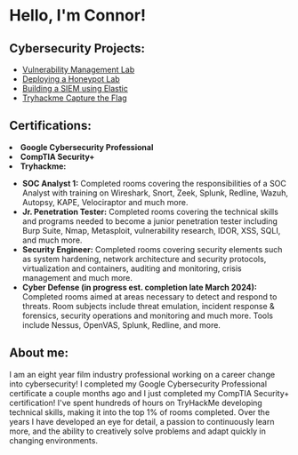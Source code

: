 <h1>Hello, I'm Connor! <br/>

<h2>Cybersecurity Projects:</h2>

- [Vulnerability Management Lab](https://github.com/connorsullivan-cyber/VulnerabilityManagementLab)
- [Deploying a Honeypot Lab](https://github.com/connorsullivan-cyber/honeypot/)
- [Building a SIEM using Elastic](https://github.com/connorsullivan-cyber/building_a_siem/)
- [Tryhackme Capture the Flag](https://github.com/connorsullivan-cyber/simple-ctf/)

<h2> Certifications:</h2>
<li><b>Google Cybersecurity Professional</b></li>
<li><b>CompTIA Security+</b></li> 
<li> <b>Tryhackme:</b></li>
<ul>
  <li> <b>SOC Analyst 1:</b> Completed rooms covering the responsibilities of a SOC Analyst with training on Wireshark, Snort, Zeek, Splunk, Redline, Wazuh, Autopsy, KAPE, Velociraptor and much more.</li>
  <li> <b>Jr. Penetration Tester:</b> Completed rooms covering the technical skills and programs needed to become a junior penetration tester including Burp Suite, Nmap, Metasploit, vulnerability research, IDOR, XSS, SQLI, and much more.   </li>
  <li> <b>Security Engineer:</b> Completed rooms covering security elements such as system hardening, network architecture and security protocols, virtualization and containers, auditing and monitoring, crisis management and much more.  </li>
  <li> <b>Cyber Defense (in progress est. completion late March 2024):</b> Completed rooms aimed at areas necessary to detect and respond to threats. Room subjects include threat emulation, incident response & forensics, security operations and monitoring and much more. Tools include Nessus, OpenVAS, Splunk, Redline, and more.</li>
</ul>
    
<h2>About me:</h2>

I am an eight year film industry professional working on a career change into cybersecurity! I completed my Google Cybersecurity Professional certificate a couple months ago and I just completed my CompTIA Security+ certification! I've spent hundreds of hours on TryHackMe developing technical skills, making it into the top 1% of rooms completed. Over the years I have developed an eye for detail, a passion to continuously learn more, and the ability to creatively solve problems and adapt quickly in changing environments.
